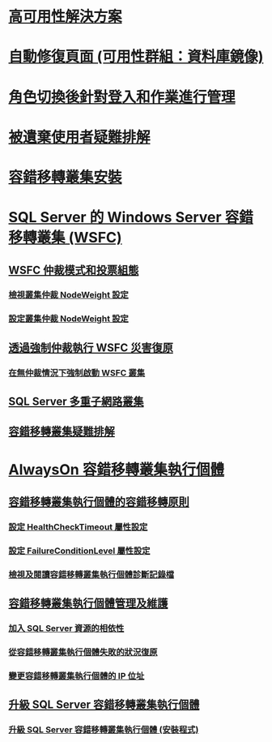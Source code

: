 # [高可用性解決方案](high-availability-solutions-sql-server.md)  
# [自動修復頁面 (可用性群組：資料庫鏡像)](automatic-page-repair-availability-groups-database-mirroring.md)  
# [角色切換後針對登入和作業進行管理](management-of-logins-and-jobs-after-role-switching-sql-server.md)  
# [被遺棄使用者疑難排解](troubleshoot-orphaned-users-sql-server.md)  

# [容錯移轉叢集安裝](install/sql-server-failover-cluster-installation.md)  

# [SQL Server 的 Windows Server 容錯移轉叢集 (WSFC)](windows/windows-server-failover-clustering-wsfc-with-sql-server.md)  
## [WSFC 仲裁模式和投票組態](windows/wsfc-quorum-modes-and-voting-configuration-sql-server.md)  
### [檢視叢集仲裁 NodeWeight 設定](windows/view-cluster-quorum-nodeweight-settings.md)  
### [設定叢集仲裁 NodeWeight 設定](windows/configure-cluster-quorum-nodeweight-settings.md)  
## [透過強制仲裁執行 WSFC 災害復原](windows/wsfc-disaster-recovery-through-forced-quorum-sql-server.md)  
### [在無仲裁情況下強制啟動 WSFC 叢集](windows/force-a-wsfc-cluster-to-start-without-a-quorum.md)  
## [SQL Server 多重子網路叢集](windows/sql-server-multi-subnet-clustering-sql-server.md)  
## [容錯移轉叢集疑難排解](windows/failover-cluster-troubleshooting.md)  

# [AlwaysOn 容錯移轉叢集執行個體](windows/always-on-failover-cluster-instances-sql-server.md)  
## [容錯移轉叢集執行個體的容錯移轉原則](windows/failover-policy-for-failover-cluster-instances.md)  
### [設定 HealthCheckTimeout 屬性設定](windows/configure-healthchecktimeout-property-settings.md)  
### [設定 FailureConditionLevel 屬性設定](windows/configure-failureconditionlevel-property-settings.md)  
### [檢視及閱讀容錯移轉叢集執行個體診斷記錄檔](windows/view-and-read-failover-cluster-instance-diagnostics-log.md)  
## [容錯移轉叢集執行個體管理及維護](windows/failover-cluster-instance-administration-and-maintenance.md)  
### [加入 SQL Server 資源的相依性](windows/add-dependencies-to-a-sql-server-resource.md)  
### [從容錯移轉叢集執行個體失敗的狀況復原](windows/recover-from-failover-cluster-instance-failure.md)  
### [變更容錯移轉叢集執行個體的 IP 位址](windows/change-the-ip-address-of-a-failover-cluster-instance.md)  
## [升級 SQL Server 容錯移轉叢集執行個體](windows/upgrade-a-sql-server-failover-cluster-instance.md)  
### [升級 SQL Server 容錯移轉叢集執行個體 (安裝程式)](windows/upgrade-a-sql-server-failover-cluster-instance-setup.md)
